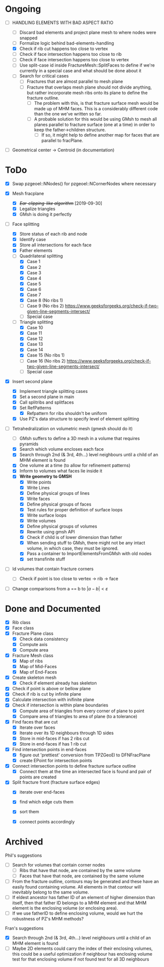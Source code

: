 # Ongoing

- [ ] HANDLING ELEMENTS WITH BAD ASPECT RATIO
  - [ ] Discard bad elements and project plane mesh to where nodes were snapped
  - [ ] Formalize logic behind bad-elements-handling
  - [x] Check if rib cut happens too close to vertex 
  - [ ] Check if face intersection happens too close to rib 
  - [ ] Check if face intersection happens too close to vertex 
  - [ ] Use split-case id inside FractureMesh::SplitFaces to define if we're currently in a special case and what should be done about it
  - [ ] Search for critical cases 
    - [ ] Fractures that are almost parallel to mesh plane 
    - [ ] Fracture that overlaps mesh plane should not divide anything, but rather incorporate mesh ribs onto its plane to define the fracture outline.
      - [ ] The problem with this, is that fracture surface mesh would be made up of MHM faces. This is a considerably different code than the one we've written so far.
      - [ ] A probable solution for this would be using GMsh to mesh all planes parallel to fracture surface (one at a time) in order to keep the father->children structure.
        - [ ] If so, it might help to define another map for faces that are parallel to fracPlane.
- [ ] Geometrical center -> Centroid (in documentation)




# ToDo
- [X] Swap pzgeoel::NNodes() for pzgeoel::NCornerNodes where necessary
- [x] Mesh fracplane 
  - [X] ~~*Ear-clipping-like algorithm*~~ [2019-09-30] 
  - [x] Legalize triangles 
  - [x] GMsh is doing it perfectly
- [ ] Face splitting 
  - [x] Store status of each rib and node
  - [x] Identify case 
  - [x] Store all intersections for each face 
  - [x] Father elements 
  - [ ] Quadrilateral splitting 
    - [x] Case 1
    - [x] Case 2
    - [x] Case 3
    - [x] Case 4
    - [x] Case 5
    - [x] Case 6
    - [x] Case 7
    - [x] Case 8 (No ribs 1) 
    - [ ] Case 9 (No ribs 2) https://www.geeksforgeeks.org/check-if-two-given-line-segments-intersect/
    - [ ] Special case
  - [ ] Triangle splitting 
    - [x] Case 10
    - [x] Case 11
    - [x] Case 12
    - [x] Case 13
    - [x] Case 14
    - [x] Case 15 (No ribs 1) 
    - [ ] Case 16 (No ribs 2) https://www.geeksforgeeks.org/check-if-two-given-line-segments-intersect/
    - [ ] Special case
- [x] Insert second plane
  - [x] Implement triangle splitting cases
  - [x] Set a second plane in main
  - [x] Call splitribs and splitfaces
  - [x] Set RefPatterns
    - [x] Refpattern for ribs shouldn't be uniform
  - [x] Use PZ's data structure to specify level of element splitting
- [ ] Tetrahedralization on volumetric mesh (gmesh should do it) 
  - [ ] GMsh suffers to define a 3D mesh in a volume that requires pyramids
  - [x] Search which volume encloses each face
  - [x] Search through 2nd (& 3rd, 4th...) level neighbours until a child of an MHM element is found
  - [x] One volume at a time (to allow for refinement patterns)
  - [x] Inform to volumes what faces lie inside it 
  - [x] **Write geometry to GMSH** 
    - [x] Write points 
    - [x] Write Lines 
    - [x] Define physical groups of lines 
    - [x] Write faces 
    - [x] Define physical groups of faces 
    - [x] Test rules for proper definition of surface loops 
    - [x] Write surface loops 
    - [x] Write volumes 
    - [x] Define physical groups of volumes 
    - [x] Rewrite using gmsh API
    - [x] Check if child is of lower dimension than father
    - [x] When sending stuff to GMsh, there might not be any intact volume, in which case, they must be ignored.
    - [x] Pass a container to ImportElementsFromGMsh with old nodes
    - [x] set transfinite stuff
- [ ] Id volumes that contain fracture corners 
  - [ ] Check if point is too close to vertex -> rib -> face 
- [ ] Change comparisons from a == b to $|a-b|<\varepsilon$


# Done and Documented
- [x] Rib class
- [x] Face class
- [x] Fracture Plane class
  - [x] Check data consistency
  - [x] Compute axis
  - [x] Compute area
- [x] Fracture Mesh class
  - [x] Map of ribs
  - [x] Map of Mid-Faces
  - [x] Map of End-Faces
- [x] Create skeleton mesh
  - [x] Check if element already has skeleton 
- [x] Check if point is above or bellow plane
- [x] Check if rib is cut by infinite plane
- [x] Calculate intersection with inifinite plane
- [x] Check if intersection is within plane boundaries
  - [x] Compute area of triangles from every corner of plane to point
  - [x] Compare area of triangles to area of plane (to a tolerance)
- [x] Find faces that are cut
  - [x] Iterate over faces
  - [x] Iterate over its 1D neighbours through 1D sides
  - [x] Store in mid-faces if has 2 ribs cut
  - [x] Store in end-faces if has 1 rib cut
- [x] Find intersection points in end-faces
  - [x] figure out 'prettiest' conversion from TPZGeoEl to DFNFracPlane
  - [x] create EPoint for intersection points 
- [x] Connect intersection points to define fracture surface outline
  - [x] Connect them at the time an intersected face is found and pair of points are created
- [x] Split fracture front (fracture surface edges)
  - [x] iterate over end-faces
  - [x] find which edge cuts them
  - [x] sort them
  - [x] connect points accordingly






# Archived
Phil's suggestions
- [ ] Search for volumes that contain corner nodes
  - [ ] Ribs that have that node, are contained by the same volume
  - [ ] Faces that have that node, are contained by the same volume
- [ ] From the fracture outline, contours may be generated and these have an easily found containing volume. All elements in that contour will inevitably belong to the same volume.
- [ ] If eldest ancestor has father ID of an element of higher dimension than itself, then that father ID belongs to a MHM element and that MHM element is the enclosing volume (or enclosing area).
- [ ] If we use fatherID to define enclosing volume, would we hurt the robustness of PZ's MHM methods?

Fran's suggestions
- [x] Search through 2nd (& 3rd, 4th...) level neighbours until a child of an MHM element is found
- [ ] Maybe 2D elements could carry the index of their enclosing volumes, this could be a useful optimization
    if neighbour has enclosing volume
        test for that enclosing volume
        if not found
            test for all 3D neighbours